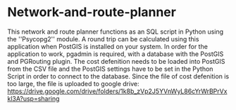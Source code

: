 # Network-and-route-planner
This network and route planner functions as an SQL script in Python using the ''Psycopg2'' module. A round trip can be calculated using this application when PostGIS is installed on your system. In order for the application to work, pgadmin is required, with a database with the PostGIS and PGRouting plugin. The cost defenition needs to be loaded into PostGIS from the CSV file and the PostGIS settings have to be set in the Python Script in order to connect to the database. 
Since the file of cost defenition is too large, the file is uploaded to google drive: https://drive.google.com/drive/folders/1k8b_zVp2J5YVnWyL86cYrWrBPrVxkl3A?usp=sharing

